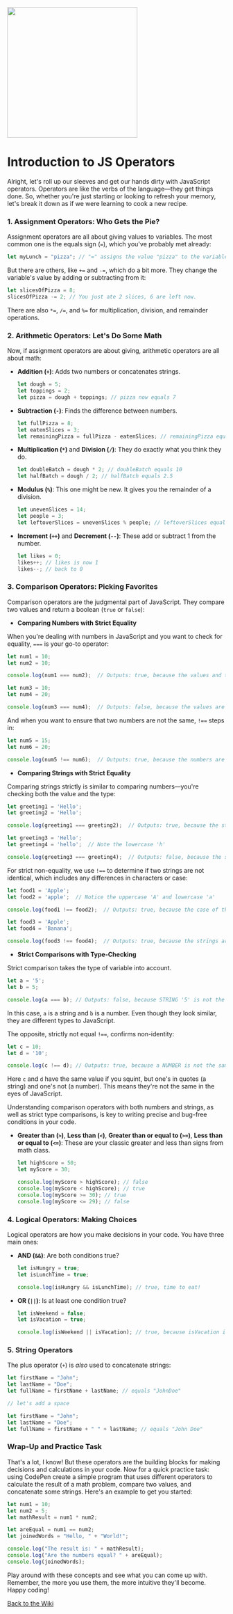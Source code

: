<img src="https://github.com/nayaba/pw-lesson-06/assets/9198401/0ddc0dd3-e790-4458-b566-0a8e57bbdbb4" height="300 px" width="auto" />

# Introduction to JS Operators

Alright, let's roll up our sleeves and get our hands dirty with JavaScript operators. Operators are like the verbs of the language—they get things done. So, whether you're just starting or looking to refresh your memory, let's break it down as if we were learning to cook a new recipe.

### 1. Assignment Operators: Who Gets the Pie?

Assignment operators are all about giving values to variables. The most common one is the equals sign (`=`), which you've probably met already:

```javascript
let myLunch = "pizza"; // "=" assigns the value "pizza" to the variable myLunch
```

But there are others, like `+=` and `-=`, which do a bit more. They change the variable's value by adding or subtracting from it:

```javascript
let slicesOfPizza = 8;
slicesOfPizza -= 2; // You just ate 2 slices, 6 are left now.
```

There are also `*=`, `/=`, and `%=` for multiplication, division, and remainder operations.

### 2. Arithmetic Operators: Let's Do Some Math

Now, if assignment operators are about giving, arithmetic operators are all about math:

- **Addition (`+`)**: Adds two numbers or concatenates strings.
  
  ```javascript
  let dough = 5;
  let toppings = 2;
  let pizza = dough + toppings; // pizza now equals 7
  ```

- **Subtraction (`-`)**: Finds the difference between numbers.
  
  ```javascript
  let fullPizza = 8;
  let eatenSlices = 3;
  let remainingPizza = fullPizza - eatenSlices; // remainingPizza equals 5
  ```

- **Multiplication (`*`)** and **Division (`/`)**: They do exactly what you think they do.
  
  ```javascript
  let doubleBatch = dough * 2; // doubleBatch equals 10
  let halfBatch = dough / 2; // halfBatch equals 2.5
  ```

- **Modulus (`%`)**: This one might be new. It gives you the remainder of a division.
  
  ```javascript
  let unevenSlices = 14;
  let people = 3;
  let leftoverSlices = unevenSlices % people; // leftoverSlices equals 2
  ```

- **Increment (`++`)** and **Decrement (`--`)**: These add or subtract 1 from the number.

  ```javascript
  let likes = 0;
  likes++; // likes is now 1
  likes--; // back to 0
  ```

### 3. Comparison Operators: Picking Favorites

Comparison operators are the judgmental part of JavaScript. They compare two values and return a boolean (`true` or `false`):

- **Comparing Numbers with Strict Equality**

When you're dealing with numbers in JavaScript and you want to check for equality, `===` is your go-to operator:

```javascript
let num1 = 10;
let num2 = 10;

console.log(num1 === num2);  // Outputs: true, because the values and types are the same

let num3 = 10;
let num4 = 20;

console.log(num3 === num4);  // Outputs: false, because the values are different
```

And when you want to ensure that two numbers are not the same, `!==` steps in:

```javascript
let num5 = 15;
let num6 = 20;

console.log(num5 !== num6);  // Outputs: true, because the numbers are not the same
```

- **Comparing Strings with Strict Equality**

Comparing strings strictly is similar to comparing numbers—you're checking both the value and the type:

```javascript
let greeting1 = 'Hello';
let greeting2 = 'Hello';

console.log(greeting1 === greeting2);  // Outputs: true, because the strings are identical

let greeting3 = 'Hello';
let greeting4 = 'hello';  // Note the lowercase 'h'

console.log(greeting3 === greeting4);  // Outputs: false, because the strings are not identical (case-sensitive)
```

For strict non-equality, we use `!==` to determine if two strings are not identical, which includes any differences in characters or case:

```javascript
let food1 = 'Apple';
let food2 = 'apple';  // Notice the uppercase 'A' and lowercase 'a'

console.log(food1 !== food2);  // Outputs: true, because the case of the first letters is different

let food3 = 'Apple';
let food4 = 'Banana';

console.log(food3 !== food4);  // Outputs: true, because the strings are not the same
```

- **Strict Comparisons with Type-Checking**

Strict comparison takes the type of variable into account.

```javascript
let a = '5';
let b = 5;

console.log(a === b); // Outputs: false, because STRING '5' is not the same type as NUMBER 5
```

In this case, `a` is a string and `b` is a number. Even though they look similar, they are different types to JavaScript.

The opposite, strictly not equal `!==`, confirms non-identity:

```javascript
let c = 10;
let d = '10';

console.log(c !== d); // Outputs: true, because a NUMBER is not the same type as a STRING
```

Here `c` and `d` have the same value if you squint, but one's in quotes (a string) and one's not (a number). This means they're not the same in the eyes of JavaScript.

Understanding comparison operators with both numbers and strings, as well as strict type comparisons, is key to writing precise and bug-free conditions in your code.

- **Greater than (`>`)**, **Less than (`<`)**, **Greater than or equal to (`>=`)**, **Less than or equal to (`<=`)**: These are your classic greater and less than signs from math class.

  ```javascript
  let highScore = 50;
  let myScore = 30;
  
  console.log(myScore > highScore); // false
  console.log(myScore < highScore); // true
  console.log(myScore >= 30); // true
  console.log(myScore <= 29); // false
  ```

### 4. Logical Operators: Making Choices

Logical operators are how you make decisions in your code. You have three main ones:

- **AND (`&&`)**: Are both conditions true?
  
  ```javascript
  let isHungry = true;
  let isLunchTime = true;
  
  console.log(isHungry && isLunchTime); // true, time to eat!
  ```

- **OR (`||`)**: Is at least one condition true?
  
  ```javascript
  let isWeekend = false;
  let isVacation = true;
  
  console.log(isWeekend || isVacation); // true, because isVacation is true
  ```


### 5. String Operators

The plus operator (`+`) is _also_ used to concatenate strings:

```javascript
let firstName = "John";
let lastName = "Doe";
let fullName = firstName + lastName; // equals "JohnDoe"

// let's add a space

let firstName = "John";
let lastName = "Doe";
let fullName = firstName + " " + lastName; // equals "John Doe"
```


### Wrap-Up and Practice Task

That's a lot, I know! But these operators are the building blocks for making decisions and calculations in your code. Now for a quick practice task: using CodePen create a simple program that uses different operators to calculate the result of a math problem, compare two values, and concatenate some strings. Here's an example to get you started:

```javascript
let num1 = 10;
let num2 = 5;
let mathResult = num1 * num2;

let areEqual = num1 == num2;
let joinedWords = "Hello, " + "World!";

console.log("The result is: " + mathResult);
console.log("Are the numbers equal? " + areEqual);
console.log(joinedWords);
```

Play around with these concepts and see what you can come up with. Remember, the more you use them, the more intuitive they'll become. Happy coding!

[Back to the Wiki](https://github.com/nayaba/pw-wiki)
